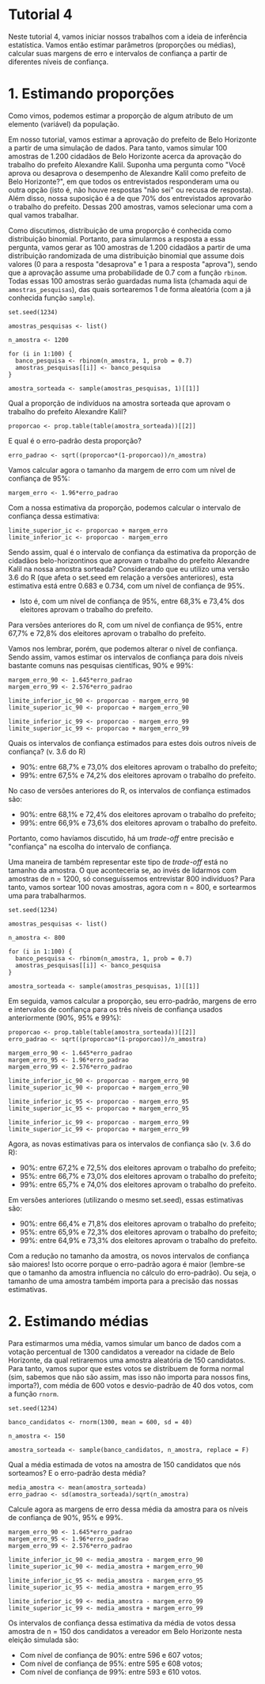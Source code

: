 # Tutorial 4

Neste tutorial 4, vamos iniciar nossos trabalhos com a ideia de inferência estatística. Vamos então estimar parâmetros (proporções ou médias), calcular suas margens de erro e intervalos de confiança a partir de diferentes níveis de confiança.

# 1. Estimando proporções

Como vimos, podemos estimar a proporção de algum atributo de um elemento (variável) da população.

Em nosso tutorial, vamos estimar a aprovação do prefeito de Belo Horizonte a partir de uma simulação de dados. Para tanto, vamos simular 100 amostras de 1.200 cidadãos de Belo Horizonte acerca da aprovação do trabalho do prefeito Alexandre Kalil. Suponha uma pergunta como "Você aprova ou desaprova o desempenho de Alexandre Kalil como prefeito de Belo Horizonte?", em que todos os entrevistados responderam uma ou outra opção (isto é, não houve respostas "não sei" ou recusa de resposta). Além disso, nossa suposição é a de que 70% dos entrevistados aprovarão o trabalho do prefeito. Dessas 200 amostras, vamos selecionar uma com a qual vamos trabalhar.

Como discutimos, distribuição de uma proporção é conhecida como distribuição binomial. Portanto, para simularmos a resposta a essa pergunta, vamos gerar as 100 amostras de 1.200 cidadãos a partir de uma distribuição randomizada de uma distribuição binomial que assume dois valores (0 para a resposta "desaprova" e 1 para a resposta "aprova"), sendo que a aprovação assume uma probabilidade de 0.7 com a função `rbinom`. Todas essas 100 amostras serão guardadas numa lista (chamada aqui de `amostras_pesquisas`), das quais sortearemos 1 de forma aleatória (com a já conhecida função `sample`).

```
set.seed(1234)

amostras_pesquisas <- list()

n_amostra <- 1200

for (i in 1:100) {
  banco_pesquisa <- rbinom(n_amostra, 1, prob = 0.7)
  amostras_pesquisas[[i]] <- banco_pesquisa
}

amostra_sorteada <- sample(amostras_pesquisas, 1)[[1]]
```

Qual a proporção de indivíduos na amostra sorteada que aprovam o trabalho do prefeito Alexandre Kalil?

```
proporcao <- prop.table(table(amostra_sorteada))[[2]]
```

E qual é o erro-padrão desta proporção?

```
erro_padrao <- sqrt((proporcao*(1-proporcao))/n_amostra)
```

Vamos calcular agora o tamanho da margem de erro com um nível de confiança de 95%:

```
margem_erro <- 1.96*erro_padrao
```

Com a nossa estimativa da proporção, podemos calcular o intervalo de confiança dessa estimativa:

```
limite_superior_ic <- proporcao + margem_erro
limite_inferior_ic <- proporcao - margem_erro
```

Sendo assim, qual é o intervalo de confiança da estimativa da proporção de cidadãos belo-horizontinos que aprovam o trabalho do prefeito Alexandre Kalil na nossa amostra sorteada? Considerando que eu utilizo uma versão 3.6 do R (que afeta o set.seed em relação a versões anteriores), esta estimativa está entre 0.683 e 0.734, com um nível de confiança de 95%. 

* Isto é, com um nível de confiança de 95%, entre 68,3% e 73,4% dos eleitores aprovam o trabalho do prefeito. 

Para versões anteriores do R, com um nível de confiança de 95%, entre 67,7% e 72,8% dos eleitores aprovam o trabalho do prefeito.

Vamos nos lembrar, porém, que podemos alterar o nível de confiança. Sendo assim, vamos estimar os intervalos de confiança para dois níveis bastante comuns nas pesquisas científicas, 90% e 99%:

```
margem_erro_90 <- 1.645*erro_padrao
margem_erro_99 <- 2.576*erro_padrao

limite_inferior_ic_90 <- proporcao - margem_erro_90
limite_superior_ic_90 <- proporcao + margem_erro_90

limite_inferior_ic_99 <- proporcao - margem_erro_99
limite_superior_ic_99 <- proporcao + margem_erro_99
```

Quais os intervalos de confiança estimados para estes dois outros níveis de confiança? (v. 3.6 do R)

* 90%: entre 68,7% e 73,0% dos eleitores aprovam o trabalho do prefeito;
* 99%: entre 67,5% e 74,2% dos eleitores aprovam o trabalho do prefeito.

No caso de versões anteriores do R, os intervalos de confiança estimados são:

* 90%: entre 68,1% e 72,4% dos eleitores aprovam o trabalho do prefeito;
* 99%: entre 66,9% e 73,6% dos eleitores aprovam o trabalho do prefeito.

Portanto, como havíamos discutido, há um *trade-off* entre precisão e "confiança" na escolha do intervalo de confiança.

Uma maneira de também representar este tipo de *trade-off* está no tamanho da amostra. O que aconteceria se, ao invés de lidarmos com amostras de n = 1200, só conseguíssemos entrevistar 800 indivíduos? Para tanto, vamos sortear 100 novas amostras, agora com n = 800, e sortearmos uma para trabalharmos.

```
set.seed(1234)

amostras_pesquisas <- list()

n_amostra <- 800

for (i in 1:100) {
  banco_pesquisa <- rbinom(n_amostra, 1, prob = 0.7)
  amostras_pesquisas[[i]] <- banco_pesquisa
}

amostra_sorteada <- sample(amostras_pesquisas, 1)[[1]]
```

Em seguida, vamos calcular a proporção, seu erro-padrão, margens de erro e intervalos de confiança para os três níveis de confiança usados anteriormente (90%, 95% e 99%):

```
proporcao <- prop.table(table(amostra_sorteada))[[2]]
erro_padrao <- sqrt((proporcao*(1-proporcao))/n_amostra)

margem_erro_90 <- 1.645*erro_padrao
margem_erro_95 <- 1.96*erro_padrao
margem_erro_99 <- 2.576*erro_padrao

limite_inferior_ic_90 <- proporcao - margem_erro_90
limite_superior_ic_90 <- proporcao + margem_erro_90

limite_inferior_ic_95 <- proporcao - margem_erro_95
limite_superior_ic_95 <- proporcao + margem_erro_95

limite_inferior_ic_99 <- proporcao - margem_erro_99
limite_superior_ic_99 <- proporcao + margem_erro_99
```

Agora, as novas estimativas para os intervalos de confiança são (v. 3.6 do R):

* 90%: entre 67,2% e 72,5% dos eleitores aprovam o trabalho do prefeito;
* 95%: entre 66,7% e 73,0% dos eleitores aprovam o trabalho do prefeito;
* 99%: entre 65,7% e 74,0% dos eleitores aprovam o trabalho do prefeito.

Em versões anteriores (utilizando o mesmo set.seed), essas estimativas são:

* 90%: entre 66,4% e 71,8% dos eleitores aprovam o trabalho do prefeito;
* 95%: entre 65,9% e 72,3% dos eleitores aprovam o trabalho do prefeito;
* 99%: entre 64,9% e 73,3% dos eleitores aprovam o trabalho do prefeito.

Com a redução no tamanho da amostra, os novos intervalos de confiança são maiores! Isto ocorre porque o erro-padrão agora é maior (lembre-se que o tamanho da amostra influencia no cálculo do erro-padrão). Ou seja, o tamanho de uma amostra também importa para a precisão das nossas estimativas.

# 2. Estimando médias

Para estimarmos uma média, vamos simular um banco de dados com a votação percentual de 1300 candidatos a vereador na cidade de Belo Horizonte, da qual retiraremos uma amostra aleatória de 150 candidatos. Para tanto, vamos supor que estes votos se distribuem de forma normal (sim, sabemos que não são assim, mas isso não importa para nossos fins, importa?), com média de 600 votos e desvio-padrão de 40 dos votos, com a função `rnorm`.

```
set.seed(1234)

banco_candidatos <- rnorm(1300, mean = 600, sd = 40)

n_amostra <- 150

amostra_sorteada <- sample(banco_candidatos, n_amostra, replace = F)
```

Qual a média estimada de votos na amostra de 150 candidatos que nós sorteamos? E o erro-padrão desta média?

```
media_amostra <- mean(amostra_sorteada)
erro_padrao <- sd(amostra_sorteada)/sqrt(n_amostra)
```

Calcule agora as margens de erro dessa média da amostra para os níveis de confiança de 90%, 95% e 99%.

```
margem_erro_90 <- 1.645*erro_padrao
margem_erro_95 <- 1.96*erro_padrao
margem_erro_99 <- 2.576*erro_padrao

limite_inferior_ic_90 <- media_amostra - margem_erro_90
limite_superior_ic_90 <- media_amostra + margem_erro_90

limite_inferior_ic_95 <- media_amostra - margem_erro_95
limite_superior_ic_95 <- media_amostra + margem_erro_95

limite_inferior_ic_99 <- media_amostra - margem_erro_99
limite_superior_ic_99 <- media_amostra + margem_erro_99
```

Os intervalos de confiança dessa estimativa da média de votos dessa amostra de n = 150 dos candidatos a vereador em Belo Horizonte nesta eleição simulada são:

* Com nível de confiança de 90%: entre 596 e 607 votos;
* Com nível de confiança de 95%: entre 595 e 608 votos;
* Com nível de confiança de 99%: entre 593 e 610 votos.
